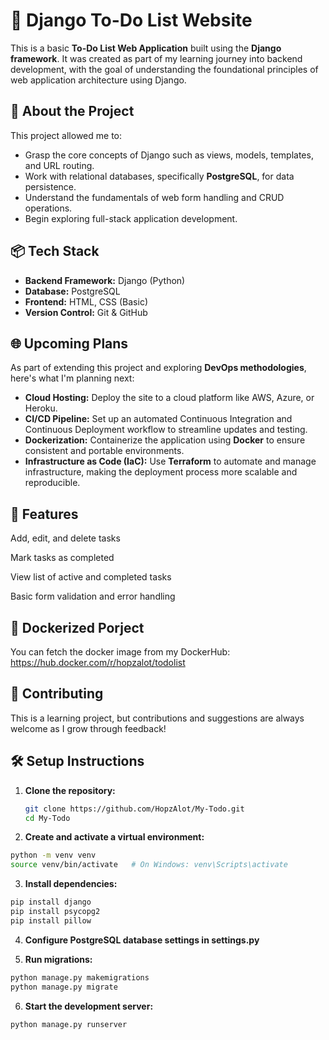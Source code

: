 # 📝 Django To-Do List Website

This is a basic **To-Do List Web Application** built using the **Django framework**. It was created as part of my learning journey into backend development, with the goal of understanding the foundational principles of web application architecture using Django.

## 🚀 About the Project

This project allowed me to:

- Grasp the core concepts of Django such as views, models, templates, and URL routing.
- Work with relational databases, specifically **PostgreSQL**, for data persistence.
- Understand the fundamentals of web form handling and CRUD operations.
- Begin exploring full-stack application development.

## 📦 Tech Stack

- **Backend Framework:** Django (Python)
- **Database:** PostgreSQL
- **Frontend:** HTML, CSS (Basic)
- **Version Control:** Git & GitHub

## 🌐 Upcoming Plans

As part of extending this project and exploring **DevOps methodologies**, here's what I'm planning next:

- **Cloud Hosting:** Deploy the site to a cloud platform like AWS, Azure, or Heroku.
- **CI/CD Pipeline:** Set up an automated Continuous Integration and Continuous Deployment workflow to streamline updates and testing.
- **Dockerization:** Containerize the application using **Docker** to ensure consistent and portable environments.
- **Infrastructure as Code (IaC):** Use **Terraform** to automate and manage infrastructure, making the deployment process more scalable and reproducible.

## 📌 Features
Add, edit, and delete tasks

Mark tasks as completed

View list of active and completed tasks

Basic form validation and error handling

## 🤝 Dockerized Porject
You can fetch the docker image from my DockerHub:
https://hub.docker.com/r/hopzalot/todolist

## 🤝 Contributing
This is a learning project, but contributions and suggestions are always welcome as I grow through feedback!

## 🛠 Setup Instructions

1. **Clone the repository:**
   ```bash
   git clone https://github.com/HopzAlot/My-Todo.git
   cd My-Todo
   ```
2. **Create and activate a virtual environment:**

```bash
python -m venv venv
source venv/bin/activate   # On Windows: venv\Scripts\activate
```
3. **Install dependencies:**

```bash
pip install django
pip install psycopg2
pip install pillow
```
4. **Configure PostgreSQL database settings in settings.py**

5. **Run migrations:**

```bash
python manage.py makemigrations
python manage.py migrate
```
6. **Start the development server:**

```bash
python manage.py runserver
```
  
